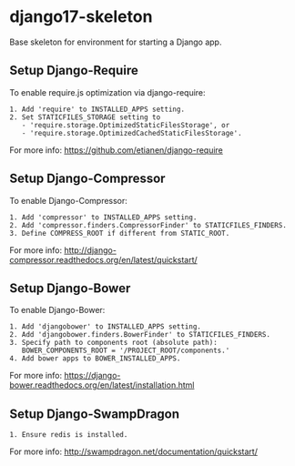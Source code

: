 django17-skeleton
=================

Base skeleton for environment for starting a Django app.




Setup Django-Require
--------------------

To enable require.js optimization via django-require:

    1. Add 'require' to INSTALLED_APPS setting.
    2. Set STATICFILES_STORAGE setting to 
       - 'require.storage.OptimizedStaticFilesStorage', or 
       - 'require.storage.OptimizedCachedStaticFilesStorage'.

For more info: https://github.com/etianen/django-require


Setup Django-Compressor
-----------------------

To enable Django-Compressor:

    1. Add 'compressor' to INSTALLED_APPS setting.
    2. Add 'compressor.finders.CompressorFinder' to STATICFILES_FINDERS.
    3. Define COMPRESS_ROOT if different from STATIC_ROOT.

For more info: http://django-compressor.readthedocs.org/en/latest/quickstart/


Setup Django-Bower
------------------

To enable Django-Bower:

    1. Add 'djangobower' to INSTALLED_APPS setting.
    2. Add 'djangobower.finders.BowerFinder' to STATICFILES_FINDERS.
    3. Specify path to components root (absolute path):
       BOWER_COMPONENTS_ROOT = '/PROJECT_ROOT/components.'
    4. Add bower apps to BOWER_INSTALLED_APPS.

For more info: https://django-bower.readthedocs.org/en/latest/installation.html


Setup Django-SwampDragon
------------------------

    1. Ensure redis is installed.

For more info: http://swampdragon.net/documentation/quickstart/


